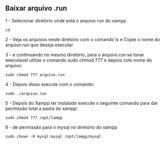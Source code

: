 ## Baixar arquivo .run

1 - Selecionar diretório onde está o arquivo run do xampp
~~~linux
cd 
~~~

2 - Veja os arquivos neste diretório com o comando ls e Copie o nome do arquivo.run que deseja executar

3 - e continuando no mesmo diretório, para o arquivo.run se tonar executavel utilize o comando sudo chmod 777 e depois cole nome do arquivo: 
~~~
sudo chmod 777 arquive.run
~~~

4 - Depois disso execute com o comando:
~~~linux
sudo ./arquive.run
~~~

5 - Depois do Xampp ter instalado execute o seguinte comando para dar permissão total a pasta do xampp:
~~~
sudo chmod 777 /opt/lampp
~~~

6 -  de permissão para o mysql no diretório do xampp
~~~
sudo chown -R mysql:mysql /opt/lampp/mysql
~~~

